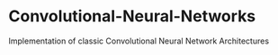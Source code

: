 # Convolutional-Neural-Networks
Implementation of classic Convolutional Neural Network Architectures
